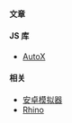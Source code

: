 #### 文章

#### JS 库
- [AutoX](https://github.com/kkevsekk1/AutoX)

#### 相关
- [安卓模拟器](https://www.sixyin.com/757.html)
- [Rhino](https://github.com/mozilla/rhino)

